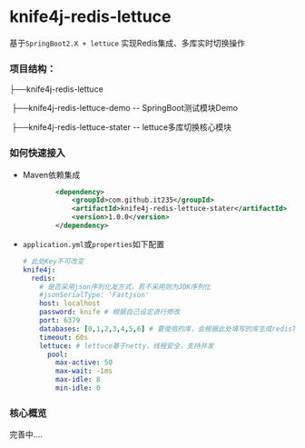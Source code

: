 # knife4j-redis-lettuce
基于`SpringBoot2.X + lettuce` 实现Redis集成、多库实时切换操作



### 项目结构：

├──knife4j-redis-lettuce

​       ├──knife4j-redis-lettuce-demo  -- SpringBoot测试模块Demo

​       ├──knife4j-redis-lettuce-stater  -- lettuce多库切换核心模块

### 如何快速接入

- Maven依赖集成

  ```xml
          <dependency>
              <groupId>com.github.it235</groupId>
              <artifactId>knife4j-redis-lettuce-stater</artifactId>
              <version>1.0.0</version>
          </dependency>
  ```

- `application.yml`或`properties`如下配置

  ```yml
  # 此处Key不可改变
  knife4j:
    redis:
      # 是否采用json序列化发方式，若不采用则为JDK序列化
      #jsonSerialType: 'Fastjson'
      host: localhost
      password: knife # 根据自己设定进行修改
      port: 6379
      databases: [0,1,2,3,4,5,6] # 要使用的库，会根据此处填写的库生成redisTemplate
      timeout: 60s
      lettuce: # lettuce基于netty，线程安全，支持并发
        pool:
          max-active: 50
          max-wait: -1ms
          max-idle: 8
          min-idle: 0
  ```

### 核心概览

完善中....